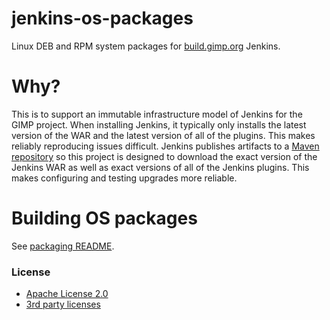 # jenkins-os-packages

Linux DEB and RPM system packages for [build.gimp.org](https://build.gimp.org/)
Jenkins.

# Why?

This is to support an immutable infrastructure model of Jenkins for the GIMP
project.  When installing Jenkins, it typically only installs the latest version
of the WAR and the latest version of all of the plugins.  This makes reliably
reproducing issues difficult.  Jenkins publishes artifacts to a [Maven
repository](https://repo.jenkins-ci.org/) so this project is designed to
download the exact version of the Jenkins WAR as well as exact versions of all
of the Jenkins plugins.  This makes configuring and testing upgrades more
reliable.

# Building OS packages

See [packaging README](./packaging/README.md).

### License

* [Apache License 2.0](LICENSE)
* [3rd party licenses](3rd_party)
